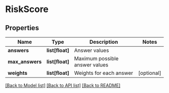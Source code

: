# RiskScore

## Properties
Name | Type | Description | Notes
------------ | ------------- | ------------- | -------------
**answers** | **list[float]** | Answer values | 
**max_answers** | **list[float]** | Maximum possible answer values | 
**weights** | **list[float]** | Weights for each answer | [optional] 

[[Back to Model list]](../README.md#documentation-for-models) [[Back to API list]](../README.md#documentation-for-api-endpoints) [[Back to README]](../README.md)


